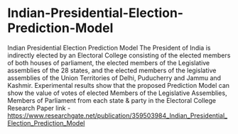 # Indian-Presidential-Election-Prediction-Model
Indian Presidential Election Prediction Model
The President of India is indirectly elected by an Electoral College consisting of the elected members of
both houses of parliament, the elected members of the Legislative assemblies of the 28 states, and the elected members of
the legislative assemblies of the Union Territories of Delhi, Puducherry and Jammu and Kashmir. Experimental results
show that the proposed Prediction Model can show the value of votes of elected Members of the Legislative Assemblies,
Members of Parliament from each state & party in the Electoral College
Research Paper link - https://www.researchgate.net/publication/359503984_Indian_Presidential_Election_Prediction_Model 

